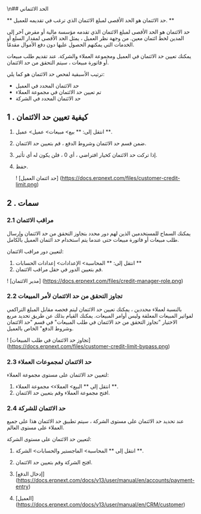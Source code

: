 \n## الحد الائتماني

** حد الائتمان هو الحد الأقصى لمبلغ الائتمان الذي ترغب في تقديمه للعميل. **

حد الائتمان هو الحد الأقصى لمبلغ الائتمان الذي تقدمه مؤسسة مالية أو مقرض آخر إلى المدين لخط ائتمان معين. من وجهة نظر العميل ، يمثل الحد الأقصى لمقدار السلع أو الخدمات التي يمكنهم الحصول عليها دون دفع الأموال مقدمًا.

يمكنك تعيين حد الائتمان في العميل ومجموعة العملاء والشركة. عند تقديم طلب مبيعات أو فاتورة مبيعات ، سيتم التحقق من حد الائتمان.

ترتيب الأسبقية لفحص حد الائتمان هو كما يلي:

* حد الائتمان المحدد في العميل
* تم تعيين حد الائتمان في مجموعة العملاء
* حد الائتمان المحدد في الشركة

## 1 \. كيفية تعيين حد الائتمان

1. انتقل إلى: ** بيع> مبيعات> عميل> عميل **.
2. ضمن قسم حد الائتمان وشروط الدفع ، قم بتعيين حد الائتمان.
3. إذا تركت حد الائتمان كخيار افتراضي ، أي 0 ، فلن يكون له أي تأثير.
4. حفظ.
    
    ! [حد ائتمان العميل] (https://docs.erpnext.com/files/customer-credit-limit.png)
    

## 2 \. سمات

### 2.1 مراقب الائتمان

يمكنك السماح للمستخدمين الذين لهم دور محدد بتجاوز التحقق من حد الائتمان وإرسال طلب مبيعات أو فاتورة مبيعات حتى عندما يتم استخدام حد ائتمان العميل بالكامل.

لتعيين دور مراقب الائتمان:

1. انتقل إلى: ** المحاسبة> الإعدادات> إعدادات الحسابات **
2. قم بتعيين الدور في حقل مراقب الائتمان.

! [مدير الائتمان] (https://docs.erpnext.com/files/credit-manager-role.png)

### 2.2 تجاوز التحقق من حد الائتمان لأمر المبيعات

بالنسبة لعملاء محددين ، يمكنك تعيين حد الائتمان ليتم فحصه مقابل المبلغ التراكمي لفواتير المبيعات المعلقة وليس أوامر المبيعات. يمكنك القيام بذلك عن طريق تحديد مربع الاختيار "تجاوز التحقق من حد الائتمان في طلب المبيعات" في قسم "حد الائتمان وشروط الدفع" الخاص بالعميل.

! [تجاوز حد الائتمان في طلب المبيعات] (https://docs.erpnext.com/files/customer-credit-limit-bypass.png)

### 2.3 حد الائتمان لمجموعات العملاء

لتعيين حد الائتمان على مستوى مجموعة العملاء:

1. انتقل إلى ** البيع> العملاء> مجموعة العملاء **.
2. افتح مجموعة العملاء وقم بتعيين حد الائتمان.

### 2.4 حد الائتمان للشركة

عند تحديد حد الائتمان على مستوى الشركة ، سيتم تطبيق حد الائتمان هذا على جميع العملاء على مستوى العالم.

لتعيين حد الائتمان على مستوى الشركة:

1. انتقل إلى ** المحاسبة> الماجستير والحسابات> الشركة **.
2. افتح الشركة وقم بتعيين حد الائتمان.

1. [إدخال الدفع] (https://docs.erpnext.com/docs/v13/user/manual/en/accounts/payment-entry)
2. [العميل] (https://docs.erpnext.com/docs/v13/user/manual/en/CRM/customer)
